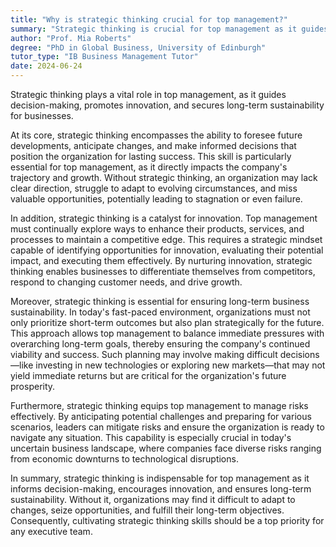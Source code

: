 ```yaml
---
title: "Why is strategic thinking crucial for top management?"
summary: "Strategic thinking is crucial for top management as it guides decision-making, fosters innovation, and ensures long-term business sustainability."
author: "Prof. Mia Roberts"
degree: "PhD in Global Business, University of Edinburgh"
tutor_type: "IB Business Management Tutor"
date: 2024-06-24
---
```


Strategic thinking plays a vital role in top management, as it guides decision-making, promotes innovation, and secures long-term sustainability for businesses.

At its core, strategic thinking encompasses the ability to foresee future developments, anticipate changes, and make informed decisions that position the organization for lasting success. This skill is particularly essential for top management, as it directly impacts the company's trajectory and growth. Without strategic thinking, an organization may lack clear direction, struggle to adapt to evolving circumstances, and miss valuable opportunities, potentially leading to stagnation or even failure.

In addition, strategic thinking is a catalyst for innovation. Top management must continually explore ways to enhance their products, services, and processes to maintain a competitive edge. This requires a strategic mindset capable of identifying opportunities for innovation, evaluating their potential impact, and executing them effectively. By nurturing innovation, strategic thinking enables businesses to differentiate themselves from competitors, respond to changing customer needs, and drive growth.

Moreover, strategic thinking is essential for ensuring long-term business sustainability. In today's fast-paced environment, organizations must not only prioritize short-term outcomes but also plan strategically for the future. This approach allows top management to balance immediate pressures with overarching long-term goals, thereby ensuring the company's continued viability and success. Such planning may involve making difficult decisions—like investing in new technologies or exploring new markets—that may not yield immediate returns but are critical for the organization's future prosperity.

Furthermore, strategic thinking equips top management to manage risks effectively. By anticipating potential challenges and preparing for various scenarios, leaders can mitigate risks and ensure the organization is ready to navigate any situation. This capability is especially crucial in today's uncertain business landscape, where companies face diverse risks ranging from economic downturns to technological disruptions.

In summary, strategic thinking is indispensable for top management as it informs decision-making, encourages innovation, and ensures long-term sustainability. Without it, organizations may find it difficult to adapt to changes, seize opportunities, and fulfill their long-term objectives. Consequently, cultivating strategic thinking skills should be a top priority for any executive team.
    